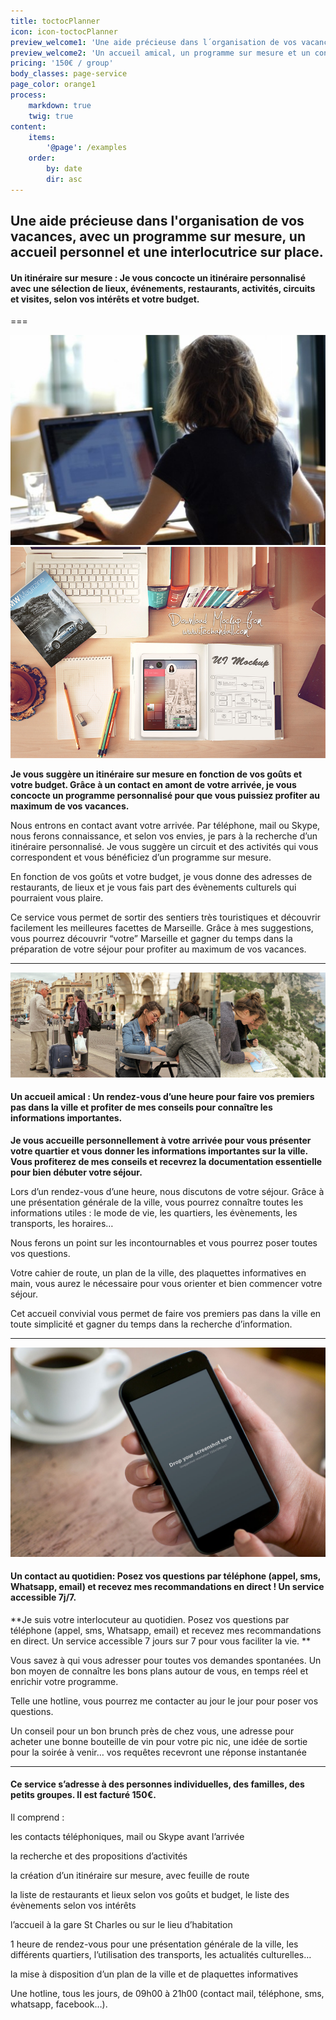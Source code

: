 ```yaml
---
title: toctocPlanner
icon: icon-toctocPlanner
preview_welcome1: 'Une aide précieuse dans l´organisation de vos vacances'
preview_welcome2: 'Un accueil amical, un programme sur mesure et un contact au quotidien.'
pricing: '150€ / group'
body_classes: page-service
page_color: orange1
process:
    markdown: true
    twig: true
content:
    items:
        '@page': /examples
    order:
        by: date
        dir: asc
---
```


<div class="page-header  bgcolor-orange1" markdown="1">

## Une aide précieuse dans l'organisation de vos vacances, avec un programme sur mesure, un accueil personnel et une interlocutrice sur place.

#### Un itinéraire sur mesure : Je vous concocte un itinéraire personnalisé avec une sélection de lieux, événements, restaurants, activités, circuits et visites, selon vos intérêts et votre budget.

</div>

===

![](bureau-travail-535x356.jpg) ![](Work-Space-Mock-Up.jpg)

**Je vous suggère un itinéraire sur mesure en fonction de vos goûts et votre budget. Grâce à un contact en amont de votre arrivée, je vous concocte un programme personnalisé pour que vous puissiez profiter au maximum de vos vacances.**

Nous entrons en contact avant votre arrivée. Par téléphone, mail ou Skype, nous ferons connaissance, et selon vos envies, je pars à la recherche d’un itinéraire personnalisé. Je vous suggère un circuit et des activités qui vous correspondent et vous bénéficiez d’un programme sur mesure.

En fonction de vos goûts et votre budget, je vous donne des adresses de restaurants, de lieux et je vous fais part des évènements culturels qui pourraient vous plaire.

Ce service vous permet de sortir des sentiers très touristiques et découvrir facilement les meilleures facettes de Marseille. Grâce à mes suggestions, vous pourrez découvrir “votre” Marseille et gagner du temps dans la préparation de votre séjour pour profiter au maximum de vos vacances.

___

![](collage-toctocmarseille_4-3_u02.jpg)

#### Un accueil amical : Un rendez-vous d’une heure pour faire vos premiers pas dans la ville et profiter de mes conseils pour connaître les informations importantes.

**Je vous accueille personnellement à votre arrivée pour vous présenter votre quartier et vous donner les informations importantes sur la ville. Vous profiterez de mes conseils et recevrez la documentation essentielle pour bien débuter votre séjour.**

Lors d’un rendez-vous d’une heure, nous discutons de votre séjour. Grâce à une présentation générale de la ville, vous pourrez connaître toutes les informations utiles : le mode de vie, les quartiers, les évènements, les transports, les horaires…

Nous ferons un point sur les incontournables et vous pourrez poser toutes vos questions.

Votre cahier de route, un plan de la ville, des plaquettes informatives en main, vous aurez le nécessaire pour vous orienter et bien commencer votre séjour.

Cet accueil convivial vous permet de faire vos premiers pas dans la ville en toute simplicité et gagner du temps dans la recherche d’information.

___

![](android-smartphone-internet-cafe-coffee-produt-shot-female-hands-psd-mockup.jpg)

#### Un contact au quotidien: Posez vos questions par téléphone (appel, sms, Whatsapp, email) et recevez mes recommandations en direct ! Un service accessible 7j/7.

**Je suis votre interlocuteur au quotidien. Posez vos questions par téléphone (appel, sms, Whatsapp, email) et recevez mes recommandations en direct. Un service accessible 7 jours sur 7 pour vous faciliter la vie. **

Vous savez à qui vous adresser pour toutes vos demandes spontanées. Un bon moyen de connaître les bons plans autour de vous, en temps réel et enrichir votre programme.

Telle une hotline, vous pourrez me contacter au jour le jour pour poser vos questions.

Un conseil pour un bon brunch près de chez vous, une adresse pour acheter une bonne bouteille de vin pour votre pic nic, une idée de sortie pour la soirée à venir… vos requêtes recevront une réponse instantanée

___

#### Ce service s’adresse à des personnes individuelles, des familles, des petits groupes. Il est facturé 150€.

Il comprend :

les contacts téléphoniques, mail ou Skype avant l’arrivée

la recherche et des propositions d’activités

la création d’un itinéraire sur mesure, avec feuille de route

la liste de restaurants et lieux selon vos goûts et budget, le liste des évènements selon vos intérêts

l’accueil à la gare St Charles ou sur le lieu d’habitation

1 heure de rendez-vous pour une présentation générale de la ville, les différents quartiers, l’utilisation des transports, les actualités culturelles…

la mise à disposition d’un plan de la ville et de plaquettes informatives

Une hotline, tous les jours, de 09h00 à 21h00 (contact mail, téléphone, sms, whatsapp, facebook…).
